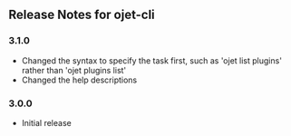 ## Release Notes for ojet-cli ##

### 3.1.0
* Changed the syntax to specify the task first, such as 'ojet list plugins' rather than 'ojet plugins list'
* Changed the help descriptions

### 3.0.0
* Initial release
